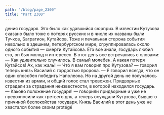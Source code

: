```yaml
---
path: "/blog/page_2300"
title: "Part 2300"
---
```


дения государя. Это было как удавшийся сюрприз. В известии Кутузова сказано было тоже о потерях русских и в числе их названы были Тучков, Багратион, Кутайсов. Тоже и печальная сторона события невольно в здешнем, петербургском мире, сгруппировалась около одного события — смерти Кутайсова. Его все знали, государь любил его, он был молод и интересен. В этот день все встречались с словами:
— Как удивительно случилось. В самый молебен. А какая потеря Кутайсов! Ах, как жаль!
— Чтó я вам говорил про Кутузова? — говорил теперь князь Василий с гордостью пророка. — Я говорил всегда, что он один способен победить Наполеона.
Но на другой день не получалось известия из армии, и общий голос стал тревожен. Придворные страдали зa страдания неизвестности, в которой находился государь.
— Каково положение государя! — говорили придворные и уже не превозносили как третьего дня, а теперь осуждали Кутузова, бывшего причиной беспокойства государя. Князь Василий в этот день уже не хвастался более своим protégé
